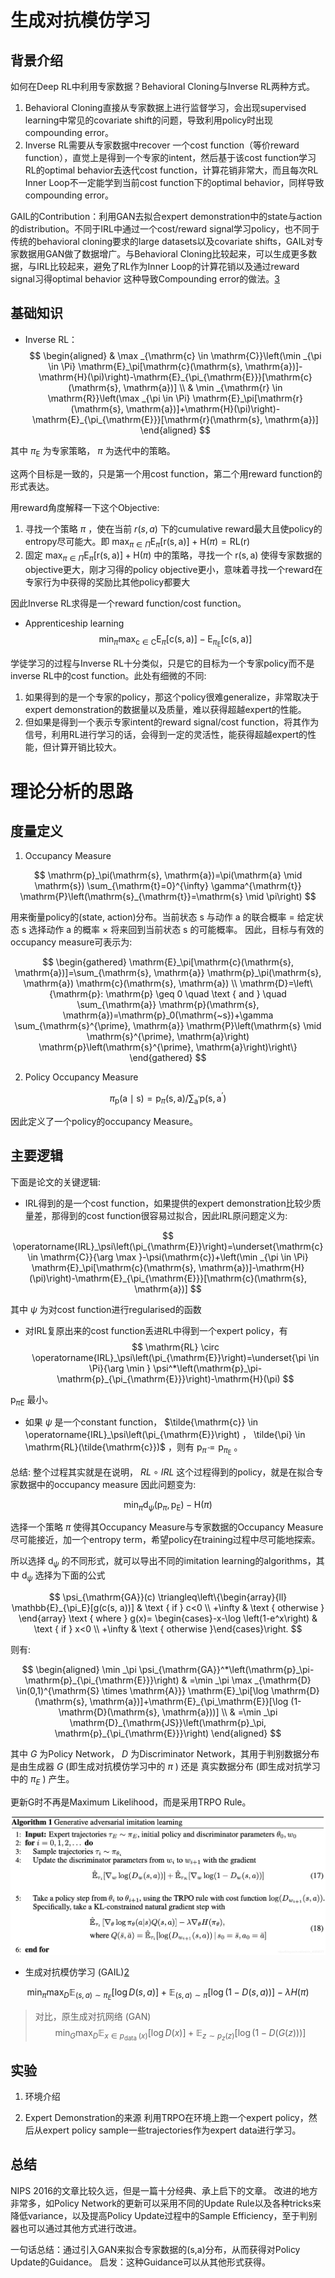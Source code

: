 

<!--
 * @version:
 * @Author:  StevenJokess（蔡舒起） https://github.com/StevenJokess
 * @Date: 2023-04-16 21:41:00
 * @LastEditors:  StevenJokess（蔡舒起） https://github.com/StevenJokess
 * @LastEditTime: 2023-09-22 00:22:48
 * @Description:
 * @Help me: make friends by a867907127@gmail.com and help me get some “foreign” things or service I need in life; 如有帮助，请资助，失业3年了。![支付宝收款码](https://github.com/StevenJokess/d2rl/blob/master/img/%E6%94%B6.jpg)
 * @TODO::
 * @Reference:
-->

# 生成对抗模仿学习

## 背景介绍

如何在Deep RL中利用专家数据？Behavioral Cloning与Inverse RL两种方式。

1. Behavioral Cloning直接从专家数据上进行监督学习，会出现supervised learning中常见的covariate shift的问题，导致利用policy时出现compounding error。
2. Inverse RL需要从专家数据中recover 一个cost function（等价reward function），直觉上是得到一个专家的intent，然后基于该cost function学习RL的optimal behavior去迭代cost function，计算花销非常大，而且每次RL Inner Loop不一定能学到当前cost function下的optimal behavior，同样导致compounding error。

GAIL的Contribution：利用GAN去拟合expert demonstration中的state与action的distribution。不同于IRL中通过一个cost/reward signal学习policy，也不同于传统的behavioral cloning要求的large datasets以及covariate shifts，GAIL对专家数据用GAN做了数据增广。与Behavioral Cloning比较起来，可以生成更多数据，与IRL比较起来，避免了RL作为Inner Loop的计算花销以及通过reward signal习得optimal behavior 这种导致Compounding error的做法。[3]

## 基础知识

- Inverse RL：
$$
\begin{aligned}
& \max _{\mathrm{c} \in \mathrm{C}}\left(\min _{\pi \in \Pi} \mathrm{E}_\pi[\mathrm{c}(\mathrm{s}, \mathrm{a})]-\mathrm{H}(\pi)\right)-\mathrm{E}_{\pi_{\mathrm{E}}}[\mathrm{c}(\mathrm{s}, \mathrm{a})] \\
& \min _{\mathrm{r} \in \mathrm{R}}\left(\max _{\pi \in \Pi} \mathrm{E}_\pi[\mathrm{r}(\mathrm{s}, \mathrm{a})]+\mathrm{H}(\pi)\right)-\mathrm{E}_{\pi_{\mathrm{E}}}[\mathrm{r}(\mathrm{s}, \mathrm{a})]
\end{aligned}
$$

其中 $\pi_{\mathrm{E}}$ 为专家策略， $\pi$ 为迭代中的策略。

这两个目标是一致的，只是第一个用cost function，第二个用reward function的形式表达。

用reward角度解释一下这个Objective:

1. 寻找一个策略 $\pi$ ，使在当前 $r(s, a)$ 下的cumulative reward最大且使policy的entropy尽可能大。即 $\max _{\pi \in \Pi} \mathrm{E}_\pi[\mathrm{r}(\mathrm{s}, \mathrm{a})]+\mathrm{H}(\pi)=\mathrm{RL}(\mathrm{r})$
2. 固定 $\max _{\pi \in \Pi} \mathrm{E}_\pi[\mathrm{r}(\mathrm{s}, \mathrm{a})]+\mathrm{H}(\pi)$ 中的策略，寻找一个 $\mathrm{r}(\mathrm{s}, \mathrm{a})$ 使得专家数据的objective更大，刚才习得的policy objective更小，意味着寻找一个reward在专家行为中获得的奖励比其他policy都要大

因此Inverse RL求得是一个reward function/cost function。

- Apprenticeship learning
$$
\min _\pi \max _{\mathrm{c} \in \mathrm{C}} \mathrm{E}_\pi[\mathrm{c}(\mathrm{s}, \mathrm{a})]-\mathrm{E}_{\pi_{\mathrm{E}}}[\mathrm{c}(\mathrm{s}, \mathrm{a})]
$$

学徒学习的过程与Inverse RL十分类似，只是它的目标为一个专家policy而不是inverse RL中的cost function。此处有细微的不同:

1. 如果得到的是一个专家的policy，那这个policy很难generalize，非常取决于expert demonstration的数据量以及质量，难以获得超越expert的性能。
2. 但如果是得到一个表示专家intent的reward signal/cost function，将其作为信号，利用RL进行学习的话，会得到一定的灵活性，能获得超越expert的性能，但计算开销比较大。

# 理论分析的思路

## 度量定义

1. Occupancy Measure

$$
\mathrm{p}_\pi(\mathrm{s}, \mathrm{a})=\pi(\mathrm{a} \mid \mathrm{s}) \sum_{\mathrm{t}=0}^{\infty} \gamma^{\mathrm{t}} \mathrm{P}\left(\mathrm{s}_{\mathrm{t}}=\mathrm{s} \mid \pi\right)
$$

用来衡量policy的(state, action)分布。当前状态 $\mathrm{s}$ 与动作 $\mathrm{a}$ 的联合概率 $=$ 给定状态 $\mathrm{s}$ 选择动作 $\mathrm{a}$ 的概率 $\times$ 将来回到当前状态 $\mathrm{s}$ 的可能概率。 因此，目标与有效的occupancy measure可表示为:

$$
\begin{gathered}
\mathrm{E}_\pi[\mathrm{c}(\mathrm{s}, \mathrm{a})]=\sum_{\mathrm{s}, \mathrm{a}} \mathrm{p}_\pi(\mathrm{s}, \mathrm{a}) \mathrm{c}(\mathrm{s}, \mathrm{a}) \\
\mathrm{D}=\left\{\mathrm{p}: \mathrm{p} \geq 0 \quad \text { and } \quad \sum_{\mathrm{a}} \mathrm{p}(\mathrm{s}, \mathrm{a})=\mathrm{p}_0(\mathrm{~s})+\gamma \sum_{\mathrm{s}^{\prime}, \mathrm{a}} \mathrm{P}\left(\mathrm{s} \mid \mathrm{s}^{\prime}, \mathrm{a}\right) \mathrm{p}\left(\mathrm{s}^{\prime}, \mathrm{a}\right)\right\}
\end{gathered}
$$

2. Policy Occupancy Measure

$$
\pi_{\mathrm{p}}(\mathrm{a} \mid \mathrm{s})=\mathrm{p}_\pi(\mathrm{s}, \mathrm{a}) / \sum_{\mathrm{a}^{\prime}} \mathrm{p}\left(\mathrm{s}, \mathrm{a}^{\prime}\right)
$$

因此定义了一个policy的occupancy Measure。

## 主要逻辑

下面是论文的关键逻辑:

- IRL得到的是一个cost function，如果提供的expert demonstration比较少质量差，那得到的cost function很容易过拟合，因此IRL原问题定义为:

$$
\operatorname{IRL}_\psi\left(\pi_{\mathrm{E}}\right)=\underset{\mathrm{c} \in \mathrm{C}}{\arg \max }-\psi(\mathrm{c})+\left(\min _{\pi \in \Pi} \mathrm{E}_\pi[\mathrm{c}(\mathrm{s}, \mathrm{a})]-\mathrm{H}(\pi)\right)-\mathrm{E}_{\pi_{\mathrm{E}}}[\mathrm{c}(\mathrm{s}, \mathrm{a})]
$$

其中 $\psi$ 为对cost function进行regularised的函数

- 对IRL复原出来的cost function丢进RL中得到一个expert policy，有
$$
\mathrm{RL} \circ \operatorname{IRL}_\psi\left(\pi_{\mathrm{E}}\right)=\underset{\pi \in \Pi}{\arg \min } \psi^*\left(\mathrm{p}_\pi-\mathrm{p}_{\pi_{\mathrm{E}}}\right)-\mathrm{H}(\pi)
$$

$\mathrm{p}_{\pi \mathrm{E}}$ 最小。

- 如果 $\psi$ 是一个constant function， $\tilde{\mathrm{c}} \in \operatorname{IRL}_\psi\left(\pi_{\mathrm{E}}\right) ， \tilde{\pi} \in \mathrm{RL}(\tilde{\mathrm{c}})$ ，则有 $\mathrm{p}_{\tilde{\pi}}=\mathrm{p}_{\pi_{\mathrm{E}}}$ 。

总结: 整个过程其实就是在说明， $R L \circ I R L$ 这个过程得到的policy，就是在拟合专家数据中的occupancy measure 因此问题变为:

$$
\min _\pi \mathrm{d}_\psi\left(\mathrm{p}_\pi, \mathrm{p}_{\mathrm{E}}\right)-\mathrm{H}(\pi)
$$

选择一个策略 $\pi$ 使得其Occupancy Measure与专家数据的Occupancy Measure尽可能接近，加一个entropy term，希望policy在training过程中尽可能地探索。

所以选择 $\mathrm{d}_\psi$ 的不同形式，就可以导出不同的imitation learning的algorithms，其中 $\mathrm{d}_\psi$ 选择为下面的公式

$$
\psi_{\mathrm{GA}}(c) \triangleq\left\{\begin{array}{ll}
\mathbb{E}_{\pi_E}[g(c(s, a))] & \text { if } c<0 \\
+\infty & \text { otherwise }
\end{array} \text { where } g(x)= \begin{cases}-x-\log \left(1-e^x\right) & \text { if } x<0 \\
+\infty & \text { otherwise }\end{cases}\right.
$$

则有:

$$
\begin{aligned}
\min _\pi \psi_{\mathrm{GA}}^*\left(\mathrm{p}_\pi-\mathrm{p}_{\pi_{\mathrm{E}}}\right) & =\min _\pi \max _{\mathrm{D} \in(0,1)^{\mathrm{S} \times \mathrm{A}}} \mathrm{E}_\pi[\log \mathrm{D}(\mathrm{s}, \mathrm{a})]+\mathrm{E}_{\pi_\mathrm{E}}[\log (1-\mathrm{D}(\mathrm{s}, \mathrm{a}))] \\
& =\min _\pi \mathrm{D}_{\mathrm{JS}}\left(\mathrm{p}_\pi, \mathrm{p}_{\pi_{\mathrm{E}}}\right)
\end{aligned}
$$

其中 $G$ 为Policy Network， $D$ 为Discriminator Network，其用于判别数据分布是由生成器 $G$ (即生成对抗模仿学习中的 $\pi$ ) 还是 真实数据分布 (即生成对抗学习中的 $\pi_E$ ) 产生。

更新G时不再是Maximum Likelihood，而是采用TRPO Rule。

![GAIL](../../img/GAIL.png)


- 生成对抗模仿学习 (GAIL)[2]

$$
\min _\pi \max _D \mathbb{E}_{(s, a) \sim \pi_E}[\log D(s, a)]+\mathbb{E}_{(s, a) \sim \pi}[\log (1-D(s, a))]-\lambda H(\pi)
$$

> 对比，原生成对抗网络 (GAN)
> $$
> \min _G \max _D \mathbb{E}_{x \in p_{\text {data }}(x)}[\log D(x)]+\mathbb{E}_{z \sim p_z(z)}[\log (1-D(G(z)))]
> $$
>


## 实验

1. 环境介绍

2. Expert Demonstration的来源
利用TRPO在环境上跑一个expert policy，然后从expert policy sample一些trajectories作为expert data进行学习。



## 总结

NIPS 2016的文章比较久远，但是一篇十分经典、承上启下的文章。
改进的地方非常多，如Policy Network的更新可以采用不同的Update Rule以及各种tricks来降低variance，以及提高Policy Update过程中的Sample Efficiency，至于判别器也可以通过其他方式进行改进。

一句话总结：通过引入GAN来拟合专家数据的(s,a)分布，从而获得对Policy Update的Guidance。
启发：这种Guidance可以从其他形式获得。

[1]: https://papers.nips.cc/paper_files/paper/2016/hash/cc7e2b878868cbae992d1fb743995d8f-Abstract.html
[2]: https://boyuai.oss-cn-shanghai.aliyuncs.com/disk/%E5%8A%A8%E6%89%8B%E5%AD%A6%E7%B3%BB%E5%88%97/%E5%8A%A8%E6%89%8B%E5%AD%A6%E5%BC%BA%E5%8C%96%E5%AD%A6%E4%B9%A0/%E8%AF%BE%E4%BB%B6pdf/10-%E6%A8%A1%E4%BB%BF%E5%AD%A6%E4%B9%A0.pdf
[3]: https://blog.csdn.net/weixin_40056577/article/details/106452740
